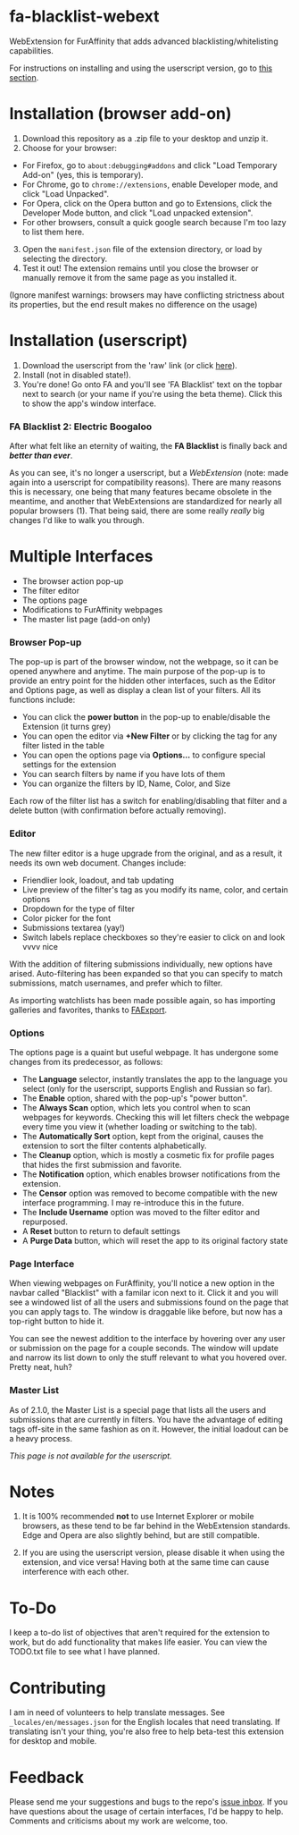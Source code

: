 # fa-blacklist-webext
WebExtension for FurAffinity that adds advanced blacklisting/whitelisting capabilities.

For instructions on installing and using the userscript version, go to [this section](#installation-userscript).


# Installation (browser add-on)
1. Download this repository as a .zip file to your desktop and unzip it.
2. Choose for your browser:
  * For Firefox, go to `about:debugging#addons` and click "Load Temporary Add-on" (yes, this is temporary).
  * For Chrome, go to `chrome://extensions`, enable Developer mode, and click "Load Unpacked".
  * For Opera, click on the Opera button and go to Extensions, click the Developer Mode button, and click "Load unpacked extension".
  * For other browsers, consult a quick google search because I'm too lazy to list them here.
3. Open the `manifest.json` file of the extension directory, or load by selecting the directory.
4. Test it out! The extension remains until you close the browser or manually remove it from the same page as you installed it.

(Ignore manifest warnings: browsers may have conflicting strictness about its properties, but the end result makes no difference on the usage)

# Installation (userscript)
1. Download the userscript from the 'raw' link (or click [here](https://raw.githubusercontent.com/DragonOfMath/fa-blacklist-webext/master/fa-blacklist.user.js)).
2. Install (not in disabled state!).
3. You're done! Go onto FA and you'll see 'FA Blacklist' text on the topbar next to search (or your name if you're using the beta theme). Click this to show the app's window interface.

### FA Blacklist 2: Electric Boogaloo
After what felt like an eternity of waiting, the **FA Blacklist** is finally back and ***better than ever***.

As you can see, it's no longer a userscript, but a *WebExtension* (note: made again into a userscript for compatibility reasons). There are many reasons this is necessary, one being that many features became obsolete in the meantime, and another that WebExtensions are standardized for nearly all popular browsers (1). That being said, there are some really *really* big changes I'd like to walk you through.

# Multiple Interfaces
* The browser action pop-up
* The filter editor
* The options page
* Modifications to FurAffinity webpages
* The master list page (add-on only)

### Browser Pop-up
The pop-up is part of the browser window, not the webpage, so it can be opened anywhere and anytime. The main purpose of the pop-up is to provide an entry point for the hidden other interfaces, such as the Editor and Options page, as well as display a clean list of your filters. All its functions include:
* You can click the **power button** in the pop-up to enable/disable the Extension (it turns grey)
* You can open the editor via **+New Filter** or by clicking the tag for any filter listed in the table
* You can open the options page via **Options...** to configure special settings for the extension
* You can search filters by name if you have lots of them
* You can organize the filters by ID, Name, Color, and Size

Each row of the filter list has a switch for enabling/disabling that filter and a delete button (with confirmation before actually removing).

### Editor
The new filter editor is a huge upgrade from the original, and as a result, it needs its own web document. Changes include:
* Friendlier look, loadout, and tab updating
* Live preview of the filter's tag as you modify its name, color, and certain options
* Dropdown for the type of filter
* Color picker for the font
* Submissions textarea (yay!)
* Switch labels replace checkboxes so they're easier to click on and look vvvv nice

With the addition of filtering submissions individually, new options have arised. Auto-filtering has been expanded so that you can specify to match submissions, match usernames, and prefer which to filter.

As importing watchlists has been made possible again, so has importing galleries and favorites, thanks to [FAExport](https://github.com/boothale/FAExport).

### Options
The options page is a quaint but useful webpage. It has undergone some changes from its predecessor, as follows:
* The **Language** selector, instantly translates the app to the language you select (only for the userscript, supports English and Russian so far).
* The **Enable** option, shared with the pop-up's "power button".
* The **Always Scan** option, which lets you control when to scan webpages for keywords. Checking this will let filters check the webpage every time you view it (whether loading or switching to the tab).
* The **Automatically Sort** option, kept from the original, causes the extension to sort the filter contents alphabetically.
* The **Cleanup** option, which is mostly a cosmetic fix for profile pages that hides the first submission and favorite.
* The **Notification** option, which enables browser notifications from the extension.
* The **Censor** option was removed to become compatible with the new interface programming. I may re-introduce this in the future.
* The **Include Username** option was moved to the filter editor and repurposed.
* A **Reset** button to return to default settings
* A **Purge Data** button, which will reset the app to its original factory state

### Page Interface
When viewing webpages on FurAffinity, you'll notice a new option in the navbar called "Blacklist" with a familar icon next to it. Click it and you will see a windowed list of all the users and submissions found on the page that you can apply tags to. The window is draggable like before, but now has a top-right button to hide it.

You can see the newest addition to the interface by hovering over any user or submission on the page for a couple seconds. The window will update and narrow its list down to only the stuff relevant to what you hovered over. Pretty neat, huh?

### Master List
As of 2.1.0, the Master List is a special page that lists all the users and submissions that are currently in filters. You have the advantage of editing tags off-site in the same fashion as on it. However, the initial loadout can be a heavy process.

*This page is not available for the userscript.*

# Notes
1. It is 100% recommended **not** to use Internet Explorer or mobile browsers, as these tend to be far behind in the WebExtension standards. Edge and Opera are also slightly behind, but are still compatible.

2. If you are using the userscript version, please disable it when using the extension, and vice versa! Having both at the same time can cause interference with each other. 

# To-Do
I keep a to-do list of objectives that aren't required for the extension to work, but do add functionality that makes life easier. You can view the TODO.txt file to see what I have planned.

# Contributing
I am in need of volunteers to help translate messages. See `_locales/en/messages.json` for the English locales that need translating. If translating isn't your thing, you're also free to help beta-test this extension for desktop and mobile.

# Feedback
Please send me your suggestions and bugs to the repo's [issue inbox](https://github.com/DragonOfMath/fa-blacklist-webext/issues/new). If you have questions about the usage of certain interfaces, I'd be happy to help. Comments and criticisms about my work are welcome, too.
